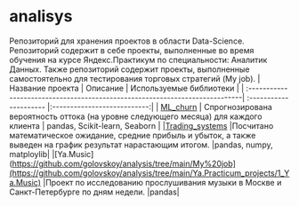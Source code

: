 # analisys
Репозиторий для хранения проектов в области Data-Science. Репозиторий содержит в себе проекты, выполненные во время обучения на курсе Яндекс.Практикум по специальности: Аналитик Данных. Также репозиторий содержит проекты, выполненные самостоятельно для тестирования торговых стратегий (My job). 
| Название проекта                                                             | Описание                | Используемые библиотеки     |
| :----------------------------------------------------------------------------| :--------------------- |:---------------------------:|
| [ML_churn](https://github.com/golovskoy/analysis/tree/main/ML_project)       | Спрогнозирована вероятность оттока (на уровне следующего месяца) для каждого клиента | pandas, Scikit-learn, Seaborn |
|[Trading_systems](https://github.com/golovskoy/analysis/tree/main/My%20job) |Посчитано математическое ожидание, средние прибыль и убыток, а также выведен на график результат нарастающим итогом. |pandas, numpy, matploylib|
|[Ya.Music](https://github.com/golovskoy/analysis/tree/main/My%20job](https://github.com/golovskoy/analysis/tree/main/Ya.Practicum_projects/1_Ya.Music) |Проект по исследованию прослушивания музыки в Москве и Санкт-Петербурге по дням недели. |pandas|
